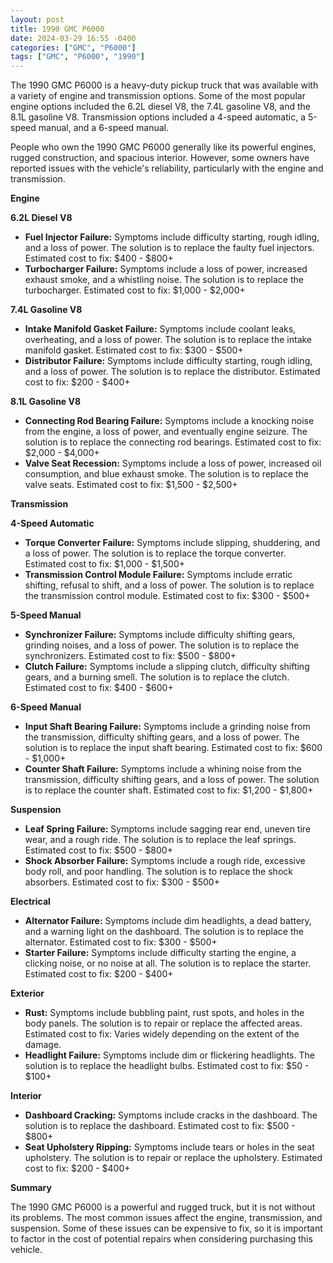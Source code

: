 ```yaml
---
layout: post
title: 1990 GMC P6000
date: 2024-03-29 16:55 -0400
categories: ["GMC", "P6000"]
tags: ["GMC", "P6000", "1990"]
---
```

The 1990 GMC P6000 is a heavy-duty pickup truck that was available with a variety of engine and transmission options. Some of the most popular engine options included the 6.2L diesel V8, the 7.4L gasoline V8, and the 8.1L gasoline V8. Transmission options included a 4-speed automatic, a 5-speed manual, and a 6-speed manual.

People who own the 1990 GMC P6000 generally like its powerful engines, rugged construction, and spacious interior. However, some owners have reported issues with the vehicle's reliability, particularly with the engine and transmission.

**Engine**

**6.2L Diesel V8**

* **Fuel Injector Failure:** Symptoms include difficulty starting, rough idling, and a loss of power. The solution is to replace the faulty fuel injectors. Estimated cost to fix: $400 - $800+
* **Turbocharger Failure:** Symptoms include a loss of power, increased exhaust smoke, and a whistling noise. The solution is to replace the turbocharger. Estimated cost to fix: $1,000 - $2,000+

**7.4L Gasoline V8**

* **Intake Manifold Gasket Failure:** Symptoms include coolant leaks, overheating, and a loss of power. The solution is to replace the intake manifold gasket. Estimated cost to fix: $300 - $500+
* **Distributor Failure:** Symptoms include difficulty starting, rough idling, and a loss of power. The solution is to replace the distributor. Estimated cost to fix: $200 - $400+

**8.1L Gasoline V8**

* **Connecting Rod Bearing Failure:** Symptoms include a knocking noise from the engine, a loss of power, and eventually engine seizure. The solution is to replace the connecting rod bearings. Estimated cost to fix: $2,000 - $4,000+
* **Valve Seat Recession:** Symptoms include a loss of power, increased oil consumption, and blue exhaust smoke. The solution is to replace the valve seats. Estimated cost to fix: $1,500 - $2,500+

**Transmission**

**4-Speed Automatic**

* **Torque Converter Failure:** Symptoms include slipping, shuddering, and a loss of power. The solution is to replace the torque converter. Estimated cost to fix: $1,000 - $1,500+
* **Transmission Control Module Failure:** Symptoms include erratic shifting, refusal to shift, and a loss of power. The solution is to replace the transmission control module. Estimated cost to fix: $300 - $500+

**5-Speed Manual**

* **Synchronizer Failure:** Symptoms include difficulty shifting gears, grinding noises, and a loss of power. The solution is to replace the synchronizers. Estimated cost to fix: $500 - $800+
* **Clutch Failure:** Symptoms include a slipping clutch, difficulty shifting gears, and a burning smell. The solution is to replace the clutch. Estimated cost to fix: $400 - $600+

**6-Speed Manual**

* **Input Shaft Bearing Failure:** Symptoms include a grinding noise from the transmission, difficulty shifting gears, and a loss of power. The solution is to replace the input shaft bearing. Estimated cost to fix: $600 - $1,000+
* **Counter Shaft Failure:** Symptoms include a whining noise from the transmission, difficulty shifting gears, and a loss of power. The solution is to replace the counter shaft. Estimated cost to fix: $1,200 - $1,800+

**Suspension**

* **Leaf Spring Failure:** Symptoms include sagging rear end, uneven tire wear, and a rough ride. The solution is to replace the leaf springs. Estimated cost to fix: $500 - $800+
* **Shock Absorber Failure:** Symptoms include a rough ride, excessive body roll, and poor handling. The solution is to replace the shock absorbers. Estimated cost to fix: $300 - $500+

**Electrical**

* **Alternator Failure:** Symptoms include dim headlights, a dead battery, and a warning light on the dashboard. The solution is to replace the alternator. Estimated cost to fix: $300 - $500+
* **Starter Failure:** Symptoms include difficulty starting the engine, a clicking noise, or no noise at all. The solution is to replace the starter. Estimated cost to fix: $200 - $400+

**Exterior**

* **Rust:** Symptoms include bubbling paint, rust spots, and holes in the body panels. The solution is to repair or replace the affected areas. Estimated cost to fix: Varies widely depending on the extent of the damage.
* **Headlight Failure:** Symptoms include dim or flickering headlights. The solution is to replace the headlight bulbs. Estimated cost to fix: $50 - $100+

**Interior**

* **Dashboard Cracking:** Symptoms include cracks in the dashboard. The solution is to replace the dashboard. Estimated cost to fix: $500 - $800+
* **Seat Upholstery Ripping:** Symptoms include tears or holes in the seat upholstery. The solution is to repair or replace the upholstery. Estimated cost to fix: $200 - $400+

**Summary**

The 1990 GMC P6000 is a powerful and rugged truck, but it is not without its problems. The most common issues affect the engine, transmission, and suspension. Some of these issues can be expensive to fix, so it is important to factor in the cost of potential repairs when considering purchasing this vehicle.
